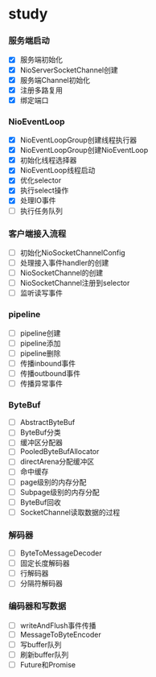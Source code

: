 # study

### 服务端启动

* [X]  服务端初始化
* [X]  NioServerSocketChannel创建
* [X]  服务端Channel初始化
* [X]  注册多路复用
* [X]  绑定端口

### NioEventLoop

* [X]  NioEventLoopGroup创建线程执行器
* [X]  NioEventLoopGroup创建NioEventLoop
* [X]  初始化线程选择器
* [X]  NioEventLoop线程启动
* [X]  优化selector
* [X]  执行select操作
* [X]  处理IO事件
* [ ]  执行任务队列

### 客户端接入流程

* [ ]  初始化NioSocketChannelConfig
* [ ]  处理接入事件handler的创建
* [ ]  NioSocketChannel的创建
* [ ]  NioSocketChannel注册到selector
* [ ]  监听读写事件

### pipeline

* [ ]  pipeline创建
* [ ]  pipeline添加
* [ ]  pipeline删除
* [ ]  传播inbound事件
* [ ]  传播outbound事件
* [ ]  传播异常事件

### ByteBuf

* [ ]  AbstractByteBuf
* [ ]  ByteBuf分类
* [ ]  缓冲区分配器
* [ ]  PooledByteBufAllocator
* [ ]  directArena分配缓冲区
* [ ]  命中缓存
* [ ]  page级别的内存分配
* [ ]  Subpage级别的内存分配
* [ ]  ByteBuf回收
* [ ]  SocketChannel读取数据的过程

### 解码器

* [ ]  ByteToMessageDecoder
* [ ]  固定长度解码器
* [ ]  行解码器
* [ ]  分隔符解码器

### 编码器和写数据

* [ ]  writeAndFlush事件传播
* [ ]  MessageToByteEncoder
* [ ]  写buffer队列
* [ ]  刷新buffer队列
* [ ]  Future和Promise

